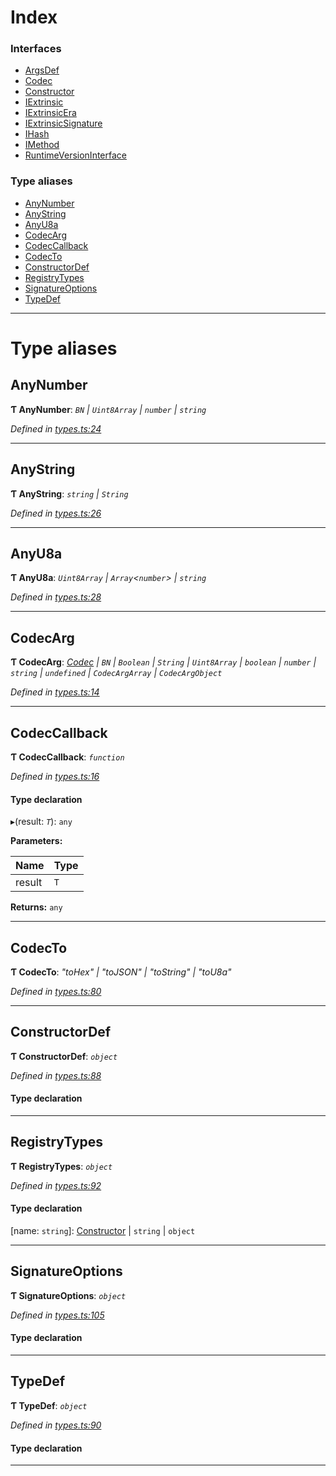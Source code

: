 

# Index

### Interfaces

* [ArgsDef](../interfaces/_types_.argsdef.md)
* [Codec](../interfaces/_types_.codec.md)
* [Constructor](../interfaces/_types_.constructor.md)
* [IExtrinsic](../interfaces/_types_.iextrinsic.md)
* [IExtrinsicEra](../interfaces/_types_.iextrinsicera.md)
* [IExtrinsicSignature](../interfaces/_types_.iextrinsicsignature.md)
* [IHash](../interfaces/_types_.ihash.md)
* [IMethod](../interfaces/_types_.imethod.md)
* [RuntimeVersionInterface](../interfaces/_types_.runtimeversioninterface.md)

### Type aliases

* [AnyNumber](_types_.md#anynumber)
* [AnyString](_types_.md#anystring)
* [AnyU8a](_types_.md#anyu8a)
* [CodecArg](_types_.md#codecarg)
* [CodecCallback](_types_.md#codeccallback)
* [CodecTo](_types_.md#codecto)
* [ConstructorDef](_types_.md#constructordef)
* [RegistryTypes](_types_.md#registrytypes)
* [SignatureOptions](_types_.md#signatureoptions)
* [TypeDef](_types_.md#typedef)

---

# Type aliases

<a id="anynumber"></a>

##  AnyNumber

**Ƭ AnyNumber**: *`BN` \| `Uint8Array` \| `number` \| `string`*

*Defined in [types.ts:24](https://github.com/polkadot-js/api/blob/447b7c4/packages/types/src/types.ts#L24)*

___
<a id="anystring"></a>

##  AnyString

**Ƭ AnyString**: *`string` \| `String`*

*Defined in [types.ts:26](https://github.com/polkadot-js/api/blob/447b7c4/packages/types/src/types.ts#L26)*

___
<a id="anyu8a"></a>

##  AnyU8a

**Ƭ AnyU8a**: *`Uint8Array` \| `Array`<`number`> \| `string`*

*Defined in [types.ts:28](https://github.com/polkadot-js/api/blob/447b7c4/packages/types/src/types.ts#L28)*

___
<a id="codecarg"></a>

##  CodecArg

**Ƭ CodecArg**: *[Codec](../interfaces/_types_.codec.md) \| `BN` \| `Boolean` \| `String` \| `Uint8Array` \| `boolean` \| `number` \| `string` \| `undefined` \| `CodecArgArray` \| `CodecArgObject`*

*Defined in [types.ts:14](https://github.com/polkadot-js/api/blob/447b7c4/packages/types/src/types.ts#L14)*

___
<a id="codeccallback"></a>

##  CodecCallback

**Ƭ CodecCallback**: *`function`*

*Defined in [types.ts:16](https://github.com/polkadot-js/api/blob/447b7c4/packages/types/src/types.ts#L16)*

#### Type declaration
▸(result: *`T`*): `any`

**Parameters:**

| Name | Type |
| ------ | ------ |
| result | `T` |

**Returns:** `any`

___
<a id="codecto"></a>

##  CodecTo

**Ƭ CodecTo**: *"toHex" \| "toJSON" \| "toString" \| "toU8a"*

*Defined in [types.ts:80](https://github.com/polkadot-js/api/blob/447b7c4/packages/types/src/types.ts#L80)*

___
<a id="constructordef"></a>

##  ConstructorDef

**Ƭ ConstructorDef**: *`object`*

*Defined in [types.ts:88](https://github.com/polkadot-js/api/blob/447b7c4/packages/types/src/types.ts#L88)*

#### Type declaration

[index: `string`]: [Constructor](../interfaces/_types_.constructor.md)<`T`>

___
<a id="registrytypes"></a>

##  RegistryTypes

**Ƭ RegistryTypes**: *`object`*

*Defined in [types.ts:92](https://github.com/polkadot-js/api/blob/447b7c4/packages/types/src/types.ts#L92)*

#### Type declaration

[name: `string`]: [Constructor](../interfaces/_types_.constructor.md) \| `string` \| `object`

___
<a id="signatureoptions"></a>

##  SignatureOptions

**Ƭ SignatureOptions**: *`object`*

*Defined in [types.ts:105](https://github.com/polkadot-js/api/blob/447b7c4/packages/types/src/types.ts#L105)*

#### Type declaration

___
<a id="typedef"></a>

##  TypeDef

**Ƭ TypeDef**: *`object`*

*Defined in [types.ts:90](https://github.com/polkadot-js/api/blob/447b7c4/packages/types/src/types.ts#L90)*

#### Type declaration

[index: `string`]: [Codec](../interfaces/_types_.codec.md)

___

